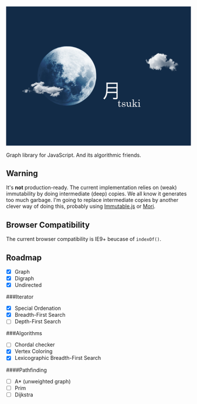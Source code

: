 ![](tsuki.png)

Graph library for JavaScript. And its algorithmic friends.

Warning
-------

It's **not** production-ready. The current implementation relies on (weak) immutability by doing intermediate (deep) copies. We all know it generates too much garbage. I'm going to replace intermediate copies by another clever way of doing this, probably using [Immutable.js](https://github.com/facebook/immutable-js) or [Mori](https://github.com/swannodette/mori).

Browser Compatibility
---------------------

The current browser compatibility is IE9+ beucase of `indexOf()`. 

Roadmap
-------

- [x] Graph
- [x] Digraph
- [x] Undirected

###Iterator
- [x] Special Ordenation
- [x] Breadth-First Search
- [ ] Depth-First Search

###Algorithms
- [ ] Chordal checker
- [x] Vertex Coloring
- [x] Lexicographic Breadth-First Search

####Pathfinding
- [ ] A* (unweighted graph)
- [ ] Prim
- [ ] Dijkstra
